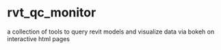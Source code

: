 # rvt_qc_monitor
a collection of tools to query revit models and visualize data via bokeh on interactive html pages
